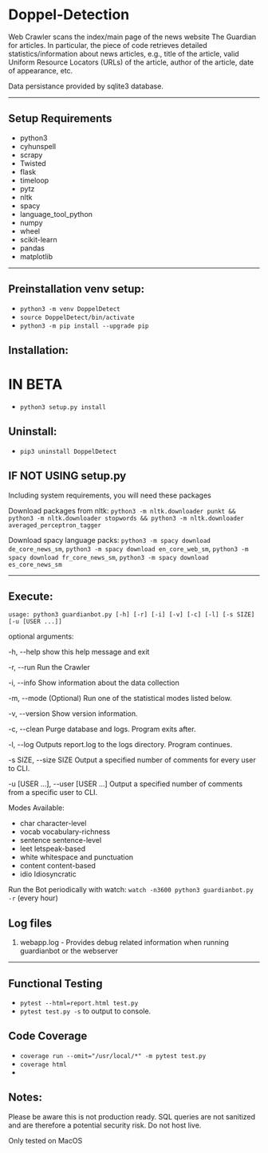 # Doppel-Detection

Web Crawler scans the index/main page of the news website The Guardian for articles. In particular, the piece of code retrieves detailed statistics/information about news articles, e.g., title of the article, valid Uniform Resource Locators (URLs) of the article, author of the article, date of appearance, etc.  

Data persistance provided by sqlite3 database.

---
## Setup Requirements

- python3
- cyhunspell
- scrapy
- Twisted
- flask
- timeloop
- pytz
- nltk
- spacy
- language_tool_python
- numpy
- wheel
- scikit-learn
- pandas
- matplotlib
---
## Preinstallation venv setup: 

- `python3 -m venv DoppelDetect`
- `source DoppelDetect/bin/activate`
- `python3 -m pip install --upgrade pip`
  
  
## Installation:

# IN BETA
- `python3 setup.py install`

## Uninstall:
- `pip3 uninstall DoppelDetect`

## IF NOT USING setup.py
Including system requirements, you will need these packages

Download packages from nltk:
`python3 -m nltk.downloader punkt && python3 -m nltk.downloader stopwords && python3 -m nltk.downloader averaged_perceptron_tagger`

Download spacy language packs:
`python3 -m spacy download de_core_news_sm`, `python3 -m spacy download en_core_web_sm`, `python3 -m spacy download fr_core_news_sm`, `python3 -m spacy download es_core_news_sm`

---
## Execute: 

`usage: python3 guardianbot.py [-h] [-r] [-i] [-v] [-c] [-l] [-s SIZE] [-u [USER ...]]`

optional arguments:

  -h, --help            show this help message and exit
  
  -r, --run             Run the Crawler
  
  -i, --info            Show information about the data collection
  
  -m, --mode            (Optional) Run one of the statistical modes listed below.

  -v, --version         Show version information.
  
  -c, --clean           Purge database and logs. Program exits after.
  
  -l, --log             Outputs report.log to the logs directory. Program continues.
  
  -s SIZE, --size SIZE  Output a specified number of comments for every user to CLI.
  
  -u [USER ...], --user [USER ...]
                        Output a specified number of comments from a specific user to CLI.

Modes Available:
  - char          character-level
  - vocab         vocabulary-richness
  - sentence      sentence-level   
  - leet          letspeak-based
  - white         whitespace and punctuation
  - content       content-based
  - idio          Idiosyncratic
            
Run the Bot periodically with watch: `watch -n3600 python3 guardianbot.py -r` (every hour)
                    
## Log files
1. webapp.log - Provides debug related information when running guardianbot or the webserver

---
## Functional Testing

- `pytest --html=report.html test.py`
- `pytest test.py -s` to output to console.
## Code Coverage
- `coverage run --omit="/usr/local/*" -m pytest test.py`
- `coverage html`
- 
## Notes:

Please be aware this is not production ready.  SQL queries are not sanitized and are therefore a potential security risk. Do not host live.

Only tested on MacOS